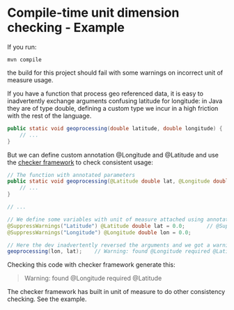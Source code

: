 
# Compile-time unit dimension checking - Example

If you run:

```
mvn compile
```

the build for this project should fail with some warnings on incorrect unit of measure usage.

If you have a function that process geo referenced data, it is easy to inadvertently exchange arguments confusing latitude for longitude: in Java they are of type double, defining a custom type we incur in a high friction with the rest of the language.

```java
public static void geoprocessing(double latitude, double longitude) {
    // ...
}
```

But we can define custom annotation @Longitude and @Latitude and use the [checker framework](https://checkerframework.org/) to check consistent usage:

```java
// The function with annotated parameters
public static void geoprocessing(@Latitude double lat, @Longitude double lon) {
    // ...
}

// ...

// We define some variables with unit of measure attached using annotations
@SuppressWarnings("Latitude") @Latitude double lat = 0.0;       // @SuppressWarnings suppress @UnknownUnits warning
@SuppressWarnings("Longitude") @Longitude double lon = 0.0;

// Here the dev inadvertently reversed the arguments and we got a warning
geoprocessing(lon, lat);    // Warning: found @Longitude required @Latitude and viceversa
```

Checking this code with checker framework generate this:

> Warning: found @Longitude required @Latitude

The checker framework has built in unit of measure to do other consistency checking. See the example.








